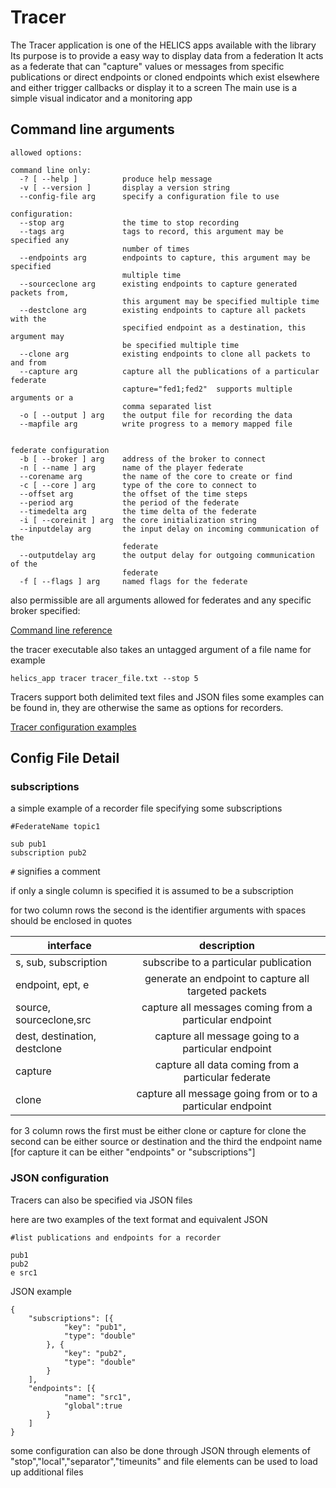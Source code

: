 Tracer
=======

The Tracer application is one of the HELICS apps available with the library
Its purpose is to provide a easy way to display data from a federation
It acts as a federate that can "capture" values or messages from specific publications
or direct endpoints or cloned endpoints which exist elsewhere and either trigger callbacks or display it to a screen
The main use is a simple visual indicator and a monitoring app

Command line arguments
----------
```
allowed options:

command line only:
  -? [ --help ]          produce help message
  -v [ --version ]       display a version string
  --config-file arg      specify a configuration file to use

configuration:
  --stop arg             the time to stop recording
  --tags arg             tags to record, this argument may be specified any
                         number of times
  --endpoints arg        endpoints to capture, this argument may be specified
                         multiple time
  --sourceclone arg      existing endpoints to capture generated packets from,
                         this argument may be specified multiple time
  --destclone arg        existing endpoints to capture all packets with the
                         specified endpoint as a destination, this argument may
                         be specified multiple time
  --clone arg            existing endpoints to clone all packets to and from
  --capture arg          capture all the publications of a particular federate
                         capture="fed1;fed2"  supports multiple arguments or a
                         comma separated list
  -o [ --output ] arg    the output file for recording the data
  --mapfile arg          write progress to a memory mapped file


federate configuration
  -b [ --broker ] arg    address of the broker to connect
  -n [ --name ] arg      name of the player federate
  --corename arg         the name of the core to create or find
  -c [ --core ] arg      type of the core to connect to
  --offset arg           the offset of the time steps
  --period arg           the period of the federate
  --timedelta arg        the time delta of the federate
  -i [ --coreinit ] arg  the core initialization string
  --inputdelay arg       the input delay on incoming communication of the
                         federate
  --outputdelay arg      the output delay for outgoing communication of the
                         federate
  -f [ --flags ] arg     named flags for the federate

```
also permissible are all arguments allowed for federates and any specific broker specified:

[Command line reference](cmdArgs.html)

the tracer executable also takes an untagged argument of a file name for example
```
helics_app tracer tracer_file.txt --stop 5
```

Tracers support both delimited text files and JSON files some examples can be found in, they are otherwise the same as options for recorders.

[Tracer configuration examples](https://github.com/GMLC-TDC/HELICS-src/tree/master/tests/helics/apps/test_files)

## Config File Detail

### subscriptions
a simple example of a recorder file specifying some subscriptions
```
#FederateName topic1

sub pub1
subscription pub2
```
`#` signifies a comment

if only a single column is specified it is assumed to be a subscription

for two column rows the second is the identifier
arguments with spaces should be enclosed in quotes

| interface       | description         |
| ------------- |:-------------:|
| s, sub, subscription     | subscribe to a particular publication |
| endpoint, ept, e     | generate an endpoint to capture all targeted packets    |
| source, sourceclone,src | capture all messages coming from a particular endpoint     |
| dest, destination, destclone | capture all message going to a particular endpoint     |
| capture | capture all data coming from a particular federate     |
|clone | capture all message going from or to a particular endpoint    |

for 3 column rows the first must be either clone or capture
for clone the second can be either source or destination and the third the endpoint name
[for capture it can be either "endpoints" or "subscriptions"]

### JSON configuration
Tracers can also be specified via JSON files

here are two examples of the text format and equivalent JSON
```
#list publications and endpoints for a recorder

pub1
pub2
e src1
```
JSON example
```
{
	"subscriptions": [{
			"key": "pub1",
			"type": "double"
		}, {
			"key": "pub2",
			"type": "double"
		}
	],
	"endpoints": [{
			"name": "src1",
			"global":true
		}
	]
}
```

some configuration can also be done through JSON through elements of "stop","local","separator","timeunits"
and file elements can be used to load up additional files
